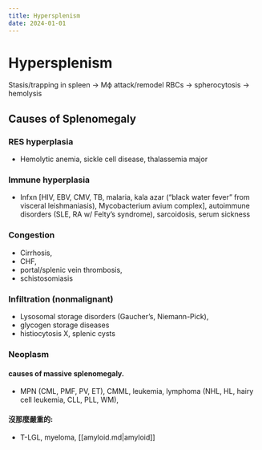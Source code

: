 ```yaml
---
title: Hypersplenism
date: 2024-01-01
---
```

# Hypersplenism

Stasis/trapping in spleen → Mϕ attack/remodel RBCs → spherocytosis → hemolysis

## Causes of Splenomegaly

### RES hyperplasia
* Hemolytic anemia, sickle cell disease, thalassemia major

### Immune hyperplasia
* Infxn [HIV, EBV, CMV, TB, malaria, kala azar (“black water fever” from visceral leishmaniasis), Mycobacterium avium complex], autoimmune disorders (SLE, RA w/ Felty’s syndrome), sarcoidosis, serum sickness

### Congestion
* Cirrhosis, 
* CHF, 
* portal/splenic vein thrombosis, 
* schistosomiasis

### Infiltration (nonmalignant)
* Lysosomal storage disorders (Gaucher’s, Niemann-Pick), 
* glycogen storage diseases
* histiocytosis X, splenic cysts

### Neoplasm
#### causes of massive splenomegaly.
* MPN (CML, PMF, PV, ET), CMML, leukemia, lymphoma (NHL, HL, hairy cell leukemia, CLL, PLL, WM), 
#### 沒那麼嚴重的:
* T-LGL, myeloma, [[amyloid.md|amyloid]]
